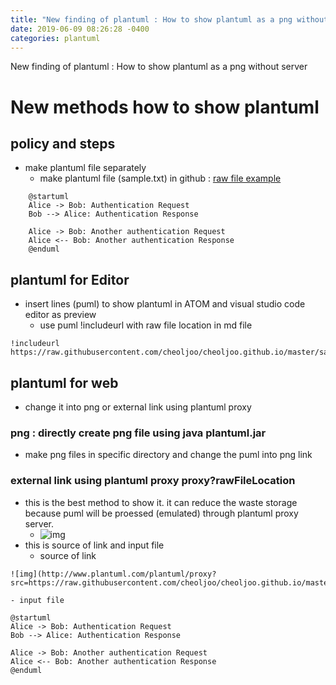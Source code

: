 ```yaml
---
title: "New finding of plantuml : How to show plantuml as a png without server"
date: 2019-06-09 08:26:28 -0400
categories: plantuml
---
```


New finding of plantuml : How to show plantuml as a png without server

# New methods how to show plantuml 

## policy and steps
- make plantuml file separately
    - make plantuml file (sample.txt)  in github : [raw file example](https://raw.githubusercontent.com/cheoljoo/cheoljoo.github.io/master/sample.txt)

```text
    @startuml
    Alice -> Bob: Authentication Request
    Bob --> Alice: Authentication Response
    
    Alice -> Bob: Another authentication Request
    Alice <-- Bob: Another authentication Response
    @enduml
```

## plantuml for Editor
- insert lines (puml) to show plantuml in ATOM and visual studio code editor as preview
    - use puml !includeurl with raw file location in md file
```puml
!includeurl https://raw.githubusercontent.com/cheoljoo/cheoljoo.github.io/master/sample.txt
```

## plantuml for web
- change it into png or external link using plantuml proxy

### png : directly create png file using java plantuml.jar
- make png files in specific directory and change the puml into png link

### external link using plantuml proxy  proxy?rawFileLocation
- this is the best method to show it. it can reduce the waste storage because puml will be proessed (emulated)  through plantuml proxy server.
	- ![img](http://www.plantuml.com/plantuml/proxy?src=https://raw.githubusercontent.com/cheoljoo/cheoljoo.github.io/master/sample.txt)
- this is source of link and input file
    - source of link 
```
![img](http://www.plantuml.com/plantuml/proxy?src=https://raw.githubusercontent.com/cheoljoo/cheoljoo.github.io/master/sample.txt)
```
    - input file 
```
@startuml
Alice -> Bob: Authentication Request
Bob --> Alice: Authentication Response

Alice -> Bob: Another authentication Request
Alice <-- Bob: Another authentication Response
@enduml
```

